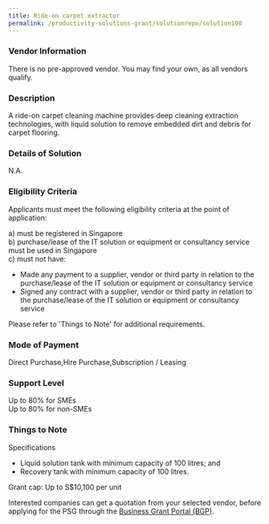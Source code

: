 ```yaml
---
title: Ride-on carpet extractor
permalink: /productivity-solutions-grant/solutionrepo/solution100
---
```


### Vendor Information
There is no pre-approved vendor. You may find your own, as all vendors qualify.

### Description

A ride-on carpet cleaning machine provides deep cleaning extraction technologies, with liquid solution to remove embedded dirt and debris for carpet flooring. 

### Details of Solution

N.A.

### Eligibility Criteria

Applicants must meet the following eligibility criteria at the point of application:

a) must be registered in Singapore <br>
b) purchase/lease of the IT solution or equipment or consultancy service must be used in Singapore <br>
c) must not have:
- Made any payment to a supplier, vendor or third party in relation to the purchase/lease of the IT solution or equipment or consultancy service
- Signed any contract with a supplier, vendor or third party in relation to the purchase/lease of the IT solution or equipment or consultancy service

Please refer to 'Things to Note' for additional requirements.

### Mode of Payment
Direct Purchase,Hire Purchase,Subscription / Leasing

### Support Level
Up to 80% for SMEs <br>
Up to 80% for non-SMEs

### Things to Note
Specifications
- Liquid solution tank with minimum capacity of 100 litres; and 
- Recovery tank with minimum capacity of 100 litres.

Grant cap: Up to S$10,100 per unit

Interested companies can get a quotation from your selected vendor, before applying for the PSG through the <a target='_blank' href='https://www.businessgrants.gov.sg/'>Business Grant Portal (BGP)</a>.
